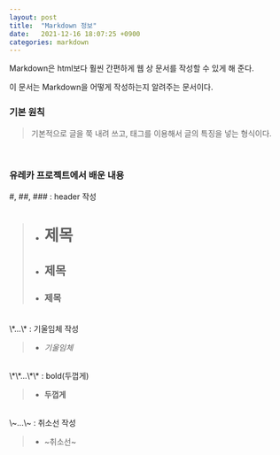 ```yaml
---
layout: post
title:  "Markdown 정보"
date:   2021-12-16 18:07:25 +0900
categories: markdown
---
```


Markdown은 html보다 훨씬 간편하게 웹 상 문서를 작성할 수 있게 해 준다.

이 문서는 Markdown을 어떻게 작성하는지 알려주는 문서이다.

### 기본 원칙

> 기본적으로 글을 쭉 내려 쓰고, 태그를 이용해서 글의 특징을 넣는 형식이다.
<br/>

### 유레카 프로젝트에서 배운 내용
\#, \#\#, \#\#\# : header 작성
> - # 제목
> - ## 제목
> - ### 제목

<br/>
\*...\* : 기울임체 작성

> - *기울임체*

<br/>
\*\*...\*\* : bold(두껍게)

> - **두껍게**

<br/>
\~...\~ : 취소선 작성

> - ~취소선~